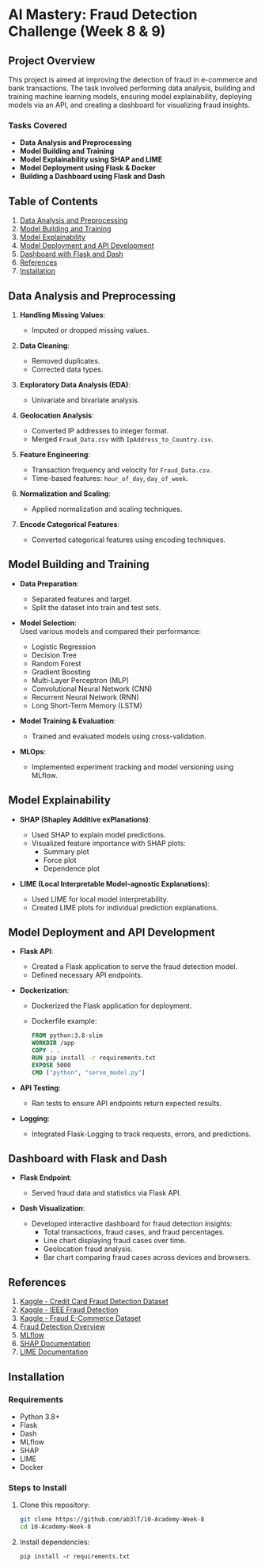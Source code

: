 # AI Mastery: Fraud Detection Challenge (Week 8 & 9)

## Project Overview

This project is aimed at improving the detection of fraud in e-commerce and bank transactions. The task involved performing data analysis, building and training machine learning models, ensuring model explainability, deploying models via an API, and creating a dashboard for visualizing fraud insights.

### Tasks Covered

- **Data Analysis and Preprocessing**
- **Model Building and Training**
- **Model Explainability using SHAP and LIME**
- **Model Deployment using Flask & Docker**
- **Building a Dashboard using Flask and Dash**

## Table of Contents

1. [Data Analysis and Preprocessing](#data-analysis-and-preprocessing)
2. [Model Building and Training](#model-building-and-training)
3. [Model Explainability](#model-explainability)
4. [Model Deployment and API Development](#model-deployment-and-api-development)
5. [Dashboard with Flask and Dash](#dashboard-with-flask-and-dash)
6. [References](#references)
7. [Installation](#installation)

## Data Analysis and Preprocessing

1. **Handling Missing Values**:  
   - Imputed or dropped missing values.

2. **Data Cleaning**:  
   - Removed duplicates.  
   - Corrected data types.

3. **Exploratory Data Analysis (EDA)**:  
   - Univariate and bivariate analysis.

4. **Geolocation Analysis**:  
   - Converted IP addresses to integer format.  
   - Merged `Fraud_Data.csv` with `IpAddress_to_Country.csv`.

5. **Feature Engineering**:  
   - Transaction frequency and velocity for `Fraud_Data.csv`.  
   - Time-based features: `hour_of_day`, `day_of_week`.

6. **Normalization and Scaling**:  
   - Applied normalization and scaling techniques.

7. **Encode Categorical Features**:  
   - Converted categorical features using encoding techniques.

## Model Building and Training

- **Data Preparation**:  
  - Separated features and target.  
  - Split the dataset into train and test sets.

- **Model Selection**:  
  Used various models and compared their performance:  
  - Logistic Regression  
  - Decision Tree  
  - Random Forest  
  - Gradient Boosting  
  - Multi-Layer Perceptron (MLP)  
  - Convolutional Neural Network (CNN)  
  - Recurrent Neural Network (RNN)  
  - Long Short-Term Memory (LSTM)

- **Model Training & Evaluation**:  
  - Trained and evaluated models using cross-validation.

- **MLOps**:  
  - Implemented experiment tracking and model versioning using MLflow.

## Model Explainability

- **SHAP (Shapley Additive exPlanations)**:  
  - Used SHAP to explain model predictions.  
  - Visualized feature importance with SHAP plots:  
    - Summary plot  
    - Force plot  
    - Dependence plot

- **LIME (Local Interpretable Model-agnostic Explanations)**:  
  - Used LIME for local model interpretability.  
  - Created LIME plots for individual prediction explanations.

## Model Deployment and API Development

- **Flask API**:  
  - Created a Flask application to serve the fraud detection model.  
  - Defined necessary API endpoints.

- **Dockerization**:  
  - Dockerized the Flask application for deployment.  
  - Dockerfile example:

    ```Dockerfile
    FROM python:3.8-slim
    WORKDIR /app
    COPY . .
    RUN pip install -r requirements.txt
    EXPOSE 5000
    CMD ["python", "serve_model.py"]
    ```

- **API Testing**:  
  - Ran tests to ensure API endpoints return expected results.

- **Logging**:  
  - Integrated Flask-Logging to track requests, errors, and predictions.

## Dashboard with Flask and Dash

- **Flask Endpoint**:  
  - Served fraud data and statistics via Flask API.

- **Dash Visualization**:  
  - Developed interactive dashboard for fraud detection insights:
    - Total transactions, fraud cases, and fraud percentages.
    - Line chart displaying fraud cases over time.
    - Geolocation fraud analysis.
    - Bar chart comparing fraud cases across devices and browsers.

## References

1. [Kaggle - Credit Card Fraud Detection Dataset](https://www.kaggle.com/datasets/mlg-ulb/creditcardfraud)
2. [Kaggle - IEEE Fraud Detection](https://www.kaggle.com/c/ieee-fraud-detection/code)
3. [Kaggle - Fraud E-Commerce Dataset](https://www.kaggle.com/datasets/vbinh002/fraud-ecommerce/code)
4. [Fraud Detection Overview](https://complyadvantage.com/insights/what-is-fraud-detection/)
5. [MLflow](https://www.mlflow.org/)
6. [SHAP Documentation](https://github.com/slundberg/shap)
7. [LIME Documentation](https://github.com/marcotcr/lime)

## Installation

### Requirements

- Python 3.8+
- Flask
- Dash
- MLflow
- SHAP
- LIME
- Docker

### Steps to Install

1. Clone this repository:

   ```bash
   git clone https://github.com/ab3lT/10-Academy-Week-8
   cd 10-Academy-Week-8


2. Install dependencies:

   ```pip install -r requirements.txt```
